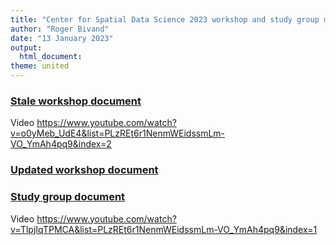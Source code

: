 ```yaml
---
title: "Center for Spatial Data Science 2023 workshop and study group materials"
author: "Roger Bivand"
date: "13 January 2023"
output: 
  html_document:
theme: united
---
```


### [Stale workshop document](https://rsbivand.github.io/csds_jan23/csds_crs_workshop_230119.html)

Video https://www.youtube.com/watch?v=o0yMeb_UdE4&list=PLzREt6r1NenmWEidssmLm-VO_YmAh4pq9&index=2

### [Updated workshop document](https://rsbivand.github.io/csds_jan23/csds_crs_workshop_230130.html)

### [Study group document](https://rsbivand.github.io/csds_jan23/bivand_csds_ssg_230117.pdf)

Video https://www.youtube.com/watch?v=TlpjIqTPMCA&list=PLzREt6r1NenmWEidssmLm-VO_YmAh4pq9&index=1

